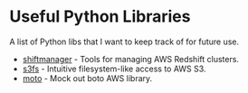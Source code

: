 Useful Python Libraries
=======================

A list of Python libs that I want to keep track of for future use.

* [shiftmanager](https://github.com/SimpleFinance/shiftmanager/) - Tools for managing AWS Redshift clusters.
* [s3fs](http://s3fs.readthedocs.org/en/latest/) - Intuitive filesystem-like access to AWS S3.
* [moto](https://github.com/spulec/moto) - Mock out boto AWS library.

